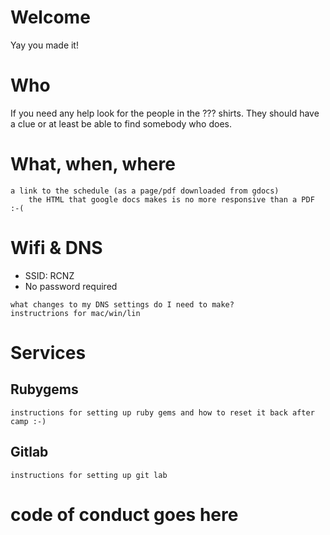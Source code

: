 
# Welcome

Yay you made it!

# Who

If you need any help look for the people in the ??? shirts. They should have a clue or at least be able to find somebody who does.


# What, when, where

```
a link to the schedule (as a page/pdf downloaded from gdocs)
    the HTML that google docs makes is no more responsive than a PDF :-(
```

# Wifi & DNS

* SSID: RCNZ
* No password required

```
what changes to my DNS settings do I need to make?
instructrions for mac/win/lin
```
# Services

## Rubygems

```
instructions for setting up ruby gems and how to reset it back after camp :-)
```

## Gitlab

```
instructions for setting up git lab
```

# code of conduct goes here
